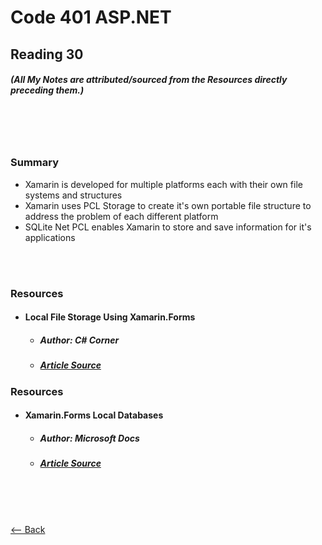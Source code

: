 # Code 401 ASP.NET
## Reading 30
##### (All My Notes are attributed/sourced from the Resources directly preceding them.)

<br>
<br>
<br>

### Summary
* Xamarin is developed for multiple platforms each with their own file systems and structures
* Xamarin uses PCL Storage to create it's own portable file structure to address the problem of each different platform
* SQLite Net PCL enables Xamarin to store and save information for it's applications

<br>
<br>

### Resources
* #### __Local File Storage Using Xamarin.Forms__
  * ##### Author:  C# Corner
  * ##### [Article Source](https://www.c-sharpcorner.com/article/local-file-storage-using-xamarin-form/)

### Resources
* #### __Xamarin.Forms Local Databases__
  * ##### Author:  Microsoft Docs
  * ##### [Article Source](https://docs.microsoft.com/en-us/xamarin/xamarin-forms/data-cloud/data/databases)

<br>
<br>
<br>

[<-- Back](../README.md)
